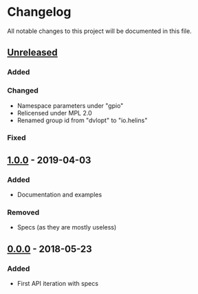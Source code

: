 # Changelog

All notable changes to this project will be documented in this file.



## [Unreleased]

### Added

### Changed

- Namespace parameters under "gpio"
- Relicensed under MPL 2.0
- Renamed group id from "dvlopt" to "io.helins"

### Fixed



## [1.0.0] - 2019-04-03

### Added

- Documentation and examples

### Removed

- Specs (as they are mostly useless)



## [0.0.0] - 2018-05-23

### Added

- First API iteration with specs


[Unreleased]: https://github.com/helins/linux.gpio.clj/compare/1.0.0...HEAD
[1.0.0]: https://github.com/helins/linux.gpio.clj/compare/0.0.0...1.0.0
[0.0.0]: https://github.com/helins/linux.gpio.clj/tree/0.0.0
